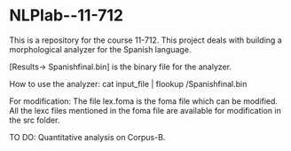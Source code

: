NLPlab--11-712
==============

This is a repository for the course 11-712. This project deals with building a morphological analyzer for the Spanish language.

[Results-> Spanishfinal.bin] is the binary file for the analyzer.

How to use the analyzer:
cat input_file | flookup <path-to-analyzer>/Spanishfinal.bin

For modification: The file lex.foma is the foma file which can be modified.
All the lexc files mentioned in the foma file are available for modification in the src folder.

TO DO:
Quantitative analysis on Corpus-B.
